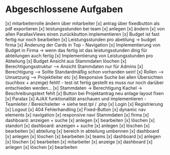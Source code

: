 # Abgeschlossene Aufgaben

[x] mitarbeiterrolle ändern über mitarbeiter
[x] antrag über fixedbutton als pdf exportieren
[x] leistungsstunden bei team
    [x] anlegen
    [x] ändern
[x] von allen ParallaxViews einen zurückbutton implementieren
[x] Budget ist fast fertig nur noch bearbeiten
[x] Leistungsstunden pro abetilung -> budget firma
[x] Änderung der Cards in Top - Navigation
[x] Implementierung von Budget in Firma -> wenn das fertig ist das leistungsstunden ding für abteilungen auch fertig
[x] Implementierung von Leistungsstunden pro Abteilung
[x] Budget Ansicht aus Stammdaten löschen
[x] Berechtigungsstruktur --> Ansicht Stammdaten nur für Admins
[x] Berechtigung --> Sollte Standardmäßig schon vorhanden sein!
[x] Rollen --> Umsetzung --> Projektleiter etc
[x] Responsive Suche bei allen Übersichten (suchbox + anzeige) fehlt!
    - test ist fertig gestellt es muss nur noch darüber entschieden werden...
[x] Stammdaten -> Berechtigung Kachel -> Beschreibungstext fehlt
[x] Button bei Projektantrag neu anlage layout fixen
[x] Paralax
[x] AJAX funktionalität anschauen und implementieren
    - Teamleiter / Bereichsleiter -> siehe test.tpl / .php
[x] Login
[x] Registrierung
[x] Logout
[x] 404 Fehlerhandling
[x] Fixed-Button
    [x] dynamic nav elements
[x] navigation
    [x] responsive navi
Stammdaten
    [x] firma
        [x] dashboard: anzeigen + suche
        [x] anlegen
        [x] bearbeiten
        [x] löschen
    [x] standort
        [x] dashboard: anzeigen + suche
        [x] anlegen
        [x] löschen
        [x] bearbeiten
    [x] abteilung
        [x] bereich in abteilung umbennen
        [x] dashboard
        [x] anlegen
        [x] löschen
        [x] bearbeiten
    [x] teams
        [x] dashboard
        [x] anlegen
        [x] löschen
        [x] bearbeiten
    [x] mitarbeiter
        [x] anzeige
        [x] dashboard 
        [x] anlegen
        [x] löschen
        [x] bearbeiten